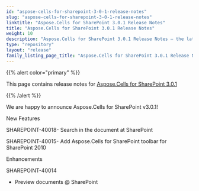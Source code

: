 ```yaml
---
id: "aspose-cells-for-sharepoint-3-0-1-release-notes"
slug: "aspose-cells-for-sharepoint-3-0-1-release-notes"
linktitle: "Aspose.Cells for SharePoint 3.0.1 Release Notes"
title: "Aspose.Cells for SharePoint 3.0.1 Release Notes"
weight: 10
description: "Aspose.Cells for SharePoint 3.0.1 Release Notes – the latest updates and fixes."
type: "repository"
layout: "release"
family_listing_page_title: "Aspose.Cells for SharePoint 3.0.1 Release Notes"
---
```


{{% alert color="primary" %}} 

This page contains release notes for [Aspose.Cells for SharePoint 3.0.1](https://releases.aspose.com/cells/sharepoint/new-releases/aspose.cells-for-sharepoint-3.0.1/)

{{% /alert %}} 

We are happy to announce Aspose.Cells for SharePoint v3.0.1! 

New Features 

SHAREPOINT-40018- Search in the document at SharePoint 

SHAREPOINT-40015- Add Aspose.Cells for SharePoint toolbar for SharePoint 2010 



Enhancements 

SHAREPOINT-40014

- Preview documents @ SharePoint
